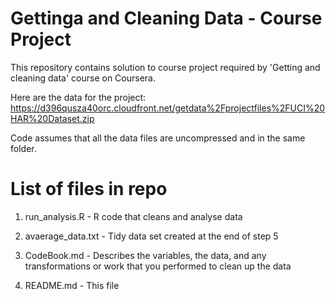 # Gettinga and Cleaning Data - Course Project

This repository contains solution to course project required by 'Getting and cleaning data' course on Coursera. 

Here are the data for the project: 
https://d396qusza40orc.cloudfront.net/getdata%2Fprojectfiles%2FUCI%20HAR%20Dataset.zip 

Code assumes that all the data files are uncompressed and in the same folder. 

# List of files in repo

1) run_analysis.R -  R code that cleans and analyse data

2) avaerage_data.txt  - Tidy data set created at the end of step 5

3) CodeBook.md - Describes the variables, the data, and any transformations or work that you performed 
 to clean up the data

4) README.md - This file
 
